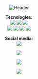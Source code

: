 <p align="center">
<img src="https://user-images.githubusercontent.com/88038506/140058307-1297d63d-e599-4ce1-a444-800721ef23ce.png" alt="Header">
  </p>

<p align="center">
  <b>Tecnologies:</b> </br>
<img src="https://img.shields.io/badge/-HTML5-informational?style=flat&logo=HTML5&logoColor=white&color=important">
<img src="https://img.shields.io/badge/-CSS3-informational?style=flat&logo=CSS3&logoColor=white&color=blue">
<img src="https://img.shields.io/badge/-JavaScript-informational?style=flat&logo=JavaScript&logoColor=white&color=yellow"></br>
<img src="https://img.shields.io/badge/-React.js-informational?style=flat&logo=React&logoColor=white&color=informational">
<img src="https://img.shields.io/badge/-Bootstrap-informational?style=flat&logo=Bootstrap&logoColor=white&color=blueviolet">
<img src="https://img.shields.io/badge/-MUI-informational?style=flat&logo=Material-UI&logoColor=white&color=blue">
<img src="https://img.shields.io/badge/-Git-informational?style=flat&logo=Git&logoColor=white&color=orange">  
  </p>
  
 <p align="center">
  <b>Social media:</b> </br>
<a href="https://www.linkedin.com/in/mhsouza88/" target="_blank"><img src="https://img.shields.io/badge/-LinkedIn-informational?style=flat&logo=LinkedIn&logoColor=white&color=informational"></a>
   </p>


<p align="center">
<img src="https://github-readme-stats.vercel.app/api?username=mhsouza88&theme=tokyonight&show_icons=true">
  </p>

<p align="center">
<img src="https://github-readme-stats.vercel.app/api/top-langs/?username=mhsouza88&layout=compact">
  </p>
  
<p align="center">
<img src="https://user-images.githubusercontent.com/88038506/140075269-10415727-613b-40d6-9d6b-749ba8df8634.gif">
  </p>




